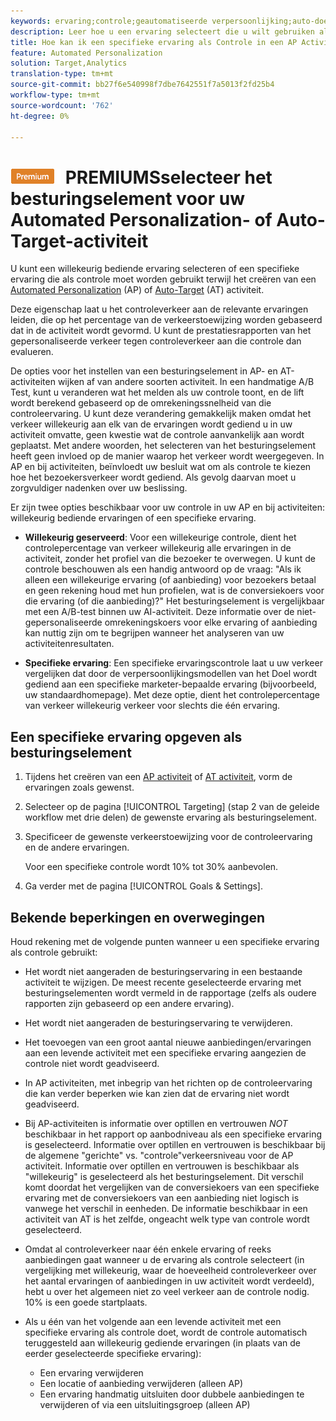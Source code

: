 ```yaml
---
keywords: ervaring;controle;geautomatiseerde verpersoonlijking;auto-doel
description: Leer hoe u een ervaring selecteert die u wilt gebruiken als besturing tijdens het maken van een Automated Personalization- (AP) of Auto-Target-activiteit in Adobe Target.
title: Hoe kan ik een specifieke ervaring als Controle in een AP Activiteit gebruiken?
feature: Automated Personalization
solution: Target,Analytics
translation-type: tm+mt
source-git-commit: bb27f6e540998f7dbe7642551f7a5013f2fd25b4
workflow-type: tm+mt
source-wordcount: '762'
ht-degree: 0%

---
```



# ![](/help/assets/premium.png) PREMIUMSselecteer het besturingselement voor uw Automated Personalization- of Auto-Target-activiteit

U kunt een willekeurig bediende ervaring selecteren of een specifieke ervaring die als controle moet worden gebruikt terwijl het creëren van een [Automated Personalization](/help/c-activities/t-automated-personalization/automated-personalization.md) (AP) of [Auto-Target](/help/c-activities/auto-target/auto-target-to-optimize.md) (AT) activiteit.

Deze eigenschap laat u het controleverkeer aan de relevante ervaringen leiden, die op het percentage van de verkeerstoewijzing worden gebaseerd dat in de activiteit wordt gevormd. U kunt de prestatiesrapporten van het gepersonaliseerde verkeer tegen controleverkeer aan die controle dan evalueren.

De opties voor het instellen van een besturingselement in AP- en AT-activiteiten wijken af van andere soorten activiteit. In een handmatige A/B Test, kunt u veranderen wat het melden als uw controle toont, en de lift wordt berekend gebaseerd op de omrekeningssnelheid van die controleervaring. U kunt deze verandering gemakkelijk maken omdat het verkeer willekeurig aan elk van de ervaringen wordt gediend u in uw activiteit omvatte, geen kwestie wat de controle aanvankelijk aan wordt geplaatst. Met andere woorden, het selecteren van het besturingselement heeft geen invloed op de manier waarop het verkeer wordt weergegeven. In AP en bij activiteiten, beïnvloedt uw besluit wat om als controle te kiezen hoe het bezoekersverkeer wordt gediend. Als gevolg daarvan moet u zorgvuldiger nadenken over uw beslissing.

Er zijn twee opties beschikbaar voor uw controle in uw AP en bij activiteiten: willekeurig bediende ervaringen of een specifieke ervaring.

* **Willekeurig geserveerd**: Voor een willekeurige controle, dient het controlepercentage van verkeer willekeurig alle ervaringen in de activiteit, zonder het profiel van die bezoeker te overwegen. U kunt de controle beschouwen als een handig antwoord op de vraag: &quot;Als ik alleen een willekeurige ervaring (of aanbieding) voor bezoekers betaal en geen rekening houd met hun profielen, wat is de conversiekoers voor die ervaring (of die aanbieding)?&quot; Het besturingselement is vergelijkbaar met een A/B-test binnen uw AI-activiteit. Deze informatie over de niet-gepersonaliseerde omrekeningskoers voor elke ervaring of aanbieding kan nuttig zijn om te begrijpen wanneer het analyseren van uw activiteitenresultaten.

* **Specifieke ervaring**: Een specifieke ervaringscontrole laat u uw verkeer vergelijken dat door de verpersoonlijkingsmodellen van het Doel wordt gediend aan een specifieke marketer-bepaalde ervaring (bijvoorbeeld, uw standaardhomepage). Met deze optie, dient het controlepercentage van verkeer willekeurig verkeer voor slechts die één ervaring.

## Een specifieke ervaring opgeven als besturingselement

1. Tijdens het creëren van een [AP activiteit](/help/c-activities/t-automated-personalization/create-ap-activity.md) of [AT activiteit](/help/c-activities/t-test-ab/t-test-create-ab/ab-audience.md), vorm de ervaringen zoals gewenst.
1. Selecteer op de pagina [!UICONTROL Targeting] (stap 2 van de geleide workflow met drie delen) de gewenste ervaring als besturingselement.
1. Specificeer de gewenste verkeerstoewijzing voor de controleervaring en de andere ervaringen.

   Voor een specifieke controle wordt 10% tot 30% aanbevolen.

1. Ga verder met de pagina [!UICONTROL Goals & Settings].

## Bekende beperkingen en overwegingen

Houd rekening met de volgende punten wanneer u een specifieke ervaring als controle gebruikt:

* Het wordt niet aangeraden de besturingservaring in een bestaande activiteit te wijzigen. De meest recente geselecteerde ervaring met besturingselementen wordt vermeld in de rapportage (zelfs als oudere rapporten zijn gebaseerd op een andere ervaring).
* Het wordt niet aangeraden de besturingservaring te verwijderen.
* Het toevoegen van een groot aantal nieuwe aanbiedingen/ervaringen aan een levende activiteit met een specifieke ervaring aangezien de controle niet wordt geadviseerd.
* In AP activiteiten, met inbegrip van het richten op de controleervaring die kan verder beperken wie kan zien dat de ervaring niet wordt geadviseerd.
* Bij AP-activiteiten is informatie over optillen en vertrouwen *NOT* beschikbaar in het rapport op aanbodniveau als een specifieke ervaring is geselecteerd. Informatie over optillen en vertrouwen is beschikbaar bij de algemene &quot;gerichte&quot; vs. &quot;controle&quot;verkeersniveau voor de AP activiteit. Informatie over optillen en vertrouwen is beschikbaar als &quot;willekeurig&quot; is geselecteerd als het besturingselement. Dit verschil komt doordat het vergelijken van de conversiekoers van een specifieke ervaring met de conversiekoers van een aanbieding niet logisch is vanwege het verschil in eenheden. De informatie beschikbaar in een activiteit van AT is het zelfde, ongeacht welk type van controle wordt geselecteerd.
* Omdat al controleverkeer naar één enkele ervaring of reeks aanbiedingen gaat wanneer u de ervaring als controle selecteert (in vergelijking met willekeurig, waar de hoeveelheid controleverkeer over het aantal ervaringen of aanbiedingen in uw activiteit wordt verdeeld), hebt u over het algemeen niet zo veel verkeer aan de controle nodig. 10% is een goede startplaats.
* Als u één van het volgende aan een levende activiteit met een specifieke ervaring als controle doet, wordt de controle automatisch teruggesteld aan willekeurig gediende ervaringen (in plaats van de eerder geselecteerde specifieke ervaring):

   * Een ervaring verwijderen
   * Een locatie of aanbieding verwijderen (alleen AP)
   * Een ervaring handmatig uitsluiten door dubbele aanbiedingen te verwijderen of via een uitsluitingsgroep (alleen AP)

